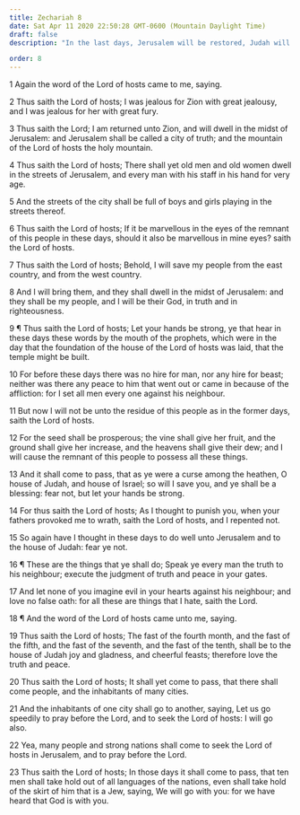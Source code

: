 ```yaml
---
title: Zechariah 8
date: Sat Apr 11 2020 22:50:28 GMT-0600 (Mountain Daylight Time)
draft: false
description: "In the last days, Jerusalem will be restored, Judah will be gathered, and the Lord will bless His people beyond anything in the past."

order: 8
---
```

    
1 Again the word of the Lord of hosts came to me, saying.

2 Thus saith the Lord of hosts; I was jealous for Zion with great jealousy, and I was jealous for her with great fury.

3 Thus saith the Lord; I am returned unto Zion, and will dwell in the midst of Jerusalem: and Jerusalem shall be called a city of truth; and the mountain of the Lord of hosts the holy mountain.

4 Thus saith the Lord of hosts; There shall yet old men and old women dwell in the streets of Jerusalem, and every man with his staff in his hand for very age.

5 And the streets of the city shall be full of boys and girls playing in the streets thereof.

6 Thus saith the Lord of hosts; If it be marvellous in the eyes of the remnant of this people in these days, should it also be marvellous in mine eyes? saith the Lord of hosts.

7 Thus saith the Lord of hosts; Behold, I will save my people from the east country, and from the west country.

8 And I will bring them, and they shall dwell in the midst of Jerusalem: and they shall be my people, and I will be their God, in truth and in righteousness.

9 ¶ Thus saith the Lord of hosts; Let your hands be strong, ye that hear in these days these words by the mouth of the prophets, which were in the day that the foundation of the house of the Lord of hosts was laid, that the temple might be built.

10 For before these days there was no hire for man, nor any hire for beast; neither was there any peace to him that went out or came in because of the affliction: for I set all men every one against his neighbour.

11 But now I will not be unto the residue of this people as in the former days, saith the Lord of hosts.

12 For the seed shall be prosperous; the vine shall give her fruit, and the ground shall give her increase, and the heavens shall give their dew; and I will cause the remnant of this people to possess all these things.

13 And it shall come to pass, that as ye were a curse among the heathen, O house of Judah, and house of Israel; so will I save you, and ye shall be a blessing: fear not, but let your hands be strong.

14 For thus saith the Lord of hosts; As I thought to punish you, when your fathers provoked me to wrath, saith the Lord of hosts, and I repented not.

15 So again have I thought in these days to do well unto Jerusalem and to the house of Judah: fear ye not.

16 ¶ These are the things that ye shall do; Speak ye every man the truth to his neighbour; execute the judgment of truth and peace in your gates.

17 And let none of you imagine evil in your hearts against his neighbour; and love no false oath: for all these are things that I hate, saith the Lord.

18 ¶ And the word of the Lord of hosts came unto me, saying.

19 Thus saith the Lord of hosts; The fast of the fourth month, and the fast of the fifth, and the fast of the seventh, and the fast of the tenth, shall be to the house of Judah joy and gladness, and cheerful feasts; therefore love the truth and peace.

20 Thus saith the Lord of hosts; It shall yet come to pass, that there shall come people, and the inhabitants of many cities.

21 And the inhabitants of one city shall go to another, saying, Let us go speedily to pray before the Lord, and to seek the Lord of hosts: I will go also.

22 Yea, many people and strong nations shall come to seek the Lord of hosts in Jerusalem, and to pray before the Lord.

23 Thus saith the Lord of hosts; In those days it shall come to pass, that ten men shall take hold out of all languages of the nations, even shall take hold of the skirt of him that is a Jew, saying, We will go with you: for we have heard that God is with you.
